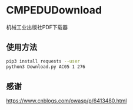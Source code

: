 # CMPEDUDownload

机械工业出版社PDF下载器

## 使用方法

```bash
pip3 install requests --user
python3 Download.py AC05 1 276
```

## 感谢

https://www.cnblogs.com/owasp/p/6413480.html




